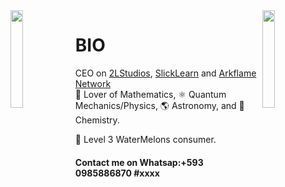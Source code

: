 <img align='left' src='https://raw.githubusercontent.com/sammwyy/sammwyy/master/sprites/LinkFront_Beat.gif' width='20%'>  
<img align='right' src='https://raw.githubusercontent.com/sammwyy/sammwyy/master/sprites/zelda.gif' width='20%'>  

# BIO
CEO on [2LStudios](https://twitter.com/2lstudios), [SlickLearn](https://twitter.com/slicklearn) and [Arkflame Network](https://twitter.com/ArkflameNetwork)  
🧮 Lover of Mathematics, ⚛️ Quantum Mechanics/Physics, 🌎 Astronomy, and 🧪 Chemistry.  
  
🍉 Level 3 WaterMelons consumer.  
#### Contact me on Whatsap:+593 0985886870 #xxxx

